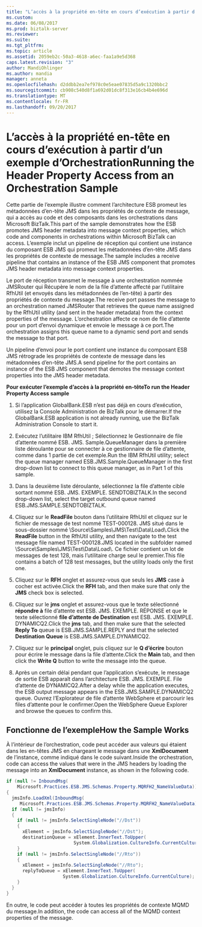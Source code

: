 ```yaml
---
title: "L’accès à la propriété en-tête en cours d’exécution à partir d’un exemple d’Orchestration | Documents Microsoft"
ms.custom: 
ms.date: 06/08/2017
ms.prod: biztalk-server
ms.reviewer: 
ms.suite: 
ms.tgt_pltfrm: 
ms.topic: article
ms.assetid: 2059eb2c-50a3-4618-a6ec-faa1a9e5d368
caps.latest.revision: "3"
author: MandiOhlinger
ms.author: mandia
manager: anneta
ms.openlocfilehash: d2ddbb2ea7ef978c0e5eae07835d5a9c1320bbc2
ms.sourcegitcommit: cb908c540d8f1a692d01dc8f313e16cb4b4e696d
ms.translationtype: MT
ms.contentlocale: fr-FR
ms.lasthandoff: 09/20/2017
---
```

# <a name="running-the-header-property-access-from-an-orchestration-sample"></a><span data-ttu-id="ce7c5-102">L’accès à la propriété en-tête en cours d’exécution à partir d’un exemple d’Orchestration</span><span class="sxs-lookup"><span data-stu-id="ce7c5-102">Running the Header Property Access from an Orchestration Sample</span></span>
<span data-ttu-id="ce7c5-103">Cette partie de l’exemple illustre comment l’architecture ESB promeut les métadonnées d’en-tête JMS dans les propriétés de contexte de message, qui a accès au code et des composants dans les orchestrations dans Microsoft BizTalk.</span><span class="sxs-lookup"><span data-stu-id="ce7c5-103">This part of the sample demonstrates how the ESB promotes JMS header metadata into message context properties, which code and components in orchestrations within Microsoft BizTalk can access.</span></span> <span data-ttu-id="ce7c5-104">L’exemple inclut un pipeline de réception qui contient une instance du composant ESB JMS qui promeut les métadonnées d’en-tête JMS dans les propriétés de contexte de message.</span><span class="sxs-lookup"><span data-stu-id="ce7c5-104">The sample includes a receive pipeline that contains an instance of the ESB JMS component that promotes JMS header metadata into message context properties.</span></span>  
  
 <span data-ttu-id="ce7c5-105">Le port de réception transmet le message à une orchestration nommée JMSRouter qui Récupère le nom de la file d’attente affecté par l’utilitaire RfhUtil (et envoyés dans les métadonnées de l’en-tête) à partir des propriétés de contexte du message.</span><span class="sxs-lookup"><span data-stu-id="ce7c5-105">The receive port passes the message to an orchestration named JMSRouter that retrieves the queue name assigned by the RfhUtil utility (and sent in the header metadata) from the context properties of the message.</span></span> <span data-ttu-id="ce7c5-106">L’orchestration affecte ce nom de file d’attente pour un port d’envoi dynamique et envoie le message à ce port.</span><span class="sxs-lookup"><span data-stu-id="ce7c5-106">The orchestration assigns this queue name to a dynamic send port and sends the message to that port.</span></span>  
  
 <span data-ttu-id="ce7c5-107">Un pipeline d’envoi pour le port contient une instance du composant ESB JMS rétrograde les propriétés de contexte de message dans les métadonnées d’en-tête JMS.</span><span class="sxs-lookup"><span data-stu-id="ce7c5-107">A send pipeline for the port contains an instance of the ESB JMS component that demotes the message context properties into the JMS header metadata.</span></span>  
  
 <span data-ttu-id="ce7c5-108">**Pour exécuter l’exemple d’accès à la propriété en-tête**</span><span class="sxs-lookup"><span data-stu-id="ce7c5-108">**To run the Header Property Access sample**</span></span>  
  
1.  <span data-ttu-id="ce7c5-109">Si l’application GlobalBank.ESB n’est pas déjà en cours d’exécution, utilisez la Console Administration de BizTalk pour le démarrer.</span><span class="sxs-lookup"><span data-stu-id="ce7c5-109">If the GlobalBank.ESB application is not already running, use the BizTalk Administration Console to start it.</span></span>  
  
2.  <span data-ttu-id="ce7c5-110">Exécutez l’utilitaire IBM RfhUtil ; Sélectionnez le Gestionnaire de file d’attente nommé ESB. JMS. Sample.QueueManager dans la première liste déroulante pour se connecter à ce gestionnaire de file d’attente, comme dans 1 partie de cet exemple.</span><span class="sxs-lookup"><span data-stu-id="ce7c5-110">Run the IBM RfhUtil utility; select the queue manager named ESB.JMS.Sample.QueueManager in the first drop-down list to connect to this queue manager, as in Part 1 of this sample.</span></span>  
  
3.  <span data-ttu-id="ce7c5-111">Dans la deuxième liste déroulante, sélectionnez la file d’attente cible sortant nommé ESB. JMS. EXEMPLE. SENDTOBIZTALK.</span><span class="sxs-lookup"><span data-stu-id="ce7c5-111">In the second drop-down list, select the target outbound queue named ESB.JMS.SAMPLE.SENDTOBIZTALK.</span></span>  
  
4.  <span data-ttu-id="ce7c5-112">Cliquez sur le **ReadFile** bouton dans l’utilitaire RfhUtil et cliquez sur le fichier de message de test nommé TEST-000128. JMS situé dans le sous-dossier nommé \Source\Samples\JMS\Test\Data\Load\\.</span><span class="sxs-lookup"><span data-stu-id="ce7c5-112">Click the **ReadFile** button in the RfhUtil utility, and then navigate to the test message file named TEST-000128.JMS located in the subfolder named \Source\Samples\JMS\Test\Data\Load\\.</span></span> <span data-ttu-id="ce7c5-113">Ce fichier contient un lot de messages de test 128, mais l’utilitaire charge seul le premier.</span><span class="sxs-lookup"><span data-stu-id="ce7c5-113">This file contains a batch of 128 test messages, but the utility loads only the first one.</span></span>  
  
5.  <span data-ttu-id="ce7c5-114">Cliquez sur le **RFH** onglet et assurez-vous que seuls les **JMS** case à cocher est activée.</span><span class="sxs-lookup"><span data-stu-id="ce7c5-114">Click the **RFH** tab, and then make sure that only the **JMS** check box is selected.</span></span>  
  
6.  <span data-ttu-id="ce7c5-115">Cliquez sur le **jms** onglet et assurez-vous que le texte sélectionné **répondre à** file d’attente est ESB. JMS. EXEMPLE. RÉPONSE et que le texte sélectionné **file d’attente de Destination** est ESB. JMS. EXEMPLE. DYNAMICQ2.</span><span class="sxs-lookup"><span data-stu-id="ce7c5-115">Click the **jms** tab, and then make sure that the selected **Reply To** queue is ESB.JMS.SAMPLE.REPLY and that the selected **Destination Queue** is ESB.JMS.SAMPLE.DYNAMICQ2.</span></span>  
  
7.  <span data-ttu-id="ce7c5-116">Cliquez sur le **principal** onglet, puis cliquez sur le **Q d’écrire** bouton pour écrire le message dans la file d’attente.</span><span class="sxs-lookup"><span data-stu-id="ce7c5-116">Click the **Main** tab, and then click the **Write Q** button to write the message into the queue.</span></span>  
  
8.  <span data-ttu-id="ce7c5-117">Après un certain délai pendant que l’application s’exécute, le message de sortie ESB apparaît dans l’architecture ESB. JMS. EXEMPLE. File d’attente de DYNAMICQ2.</span><span class="sxs-lookup"><span data-stu-id="ce7c5-117">After a delay while the application executes, the ESB output message appears in the ESB.JMS.SAMPLE.DYNAMICQ2 queue.</span></span> <span data-ttu-id="ce7c5-118">Ouvrez l’Explorateur de file d’attente WebSphere et parcourir les files d’attente pour le confirmer.</span><span class="sxs-lookup"><span data-stu-id="ce7c5-118">Open the WebSphere Queue Explorer and browse the queues to confirm this.</span></span>  
  
## <a name="how-the-sample-works"></a><span data-ttu-id="ce7c5-119">Fonctionne de l’exemple</span><span class="sxs-lookup"><span data-stu-id="ce7c5-119">How the Sample Works</span></span>  
 <span data-ttu-id="ce7c5-120">À l’intérieur de l’orchestration, code peut accéder aux valeurs qui étaient dans les en-têtes JMS en chargeant le message dans une **XmlDocument** de l’instance, comme indiqué dans le code suivant.</span><span class="sxs-lookup"><span data-stu-id="ce7c5-120">Inside the orchestration, code can access the values that were in the JMS headers by loading the message into an **XmlDocument** instance, as shown in the following code.</span></span>  
  
```csharp  
if (null != InboundMsg(  
    Microsoft.Practices.ESB.JMS.Schemas.Property.MQRFH2_NameValueData))  
{     
  jmsInfo.LoadXml(InboundMsg(  
     Microsoft.Practices.ESB.JMS.Schemas.Property.MQRFH2_NameValueData));  
  if (null != jmsInfo)  
  {  
    if (null != jmsInfo.SelectSingleNode("//Dst"))  
    {  
      xElement = jmsInfo.SelectSingleNode("//Dst");  
      destinationQueue = xElement.InnerText.ToUpper(  
                         System.Globalization.CultureInfo.CurrentCulture);  
    }  
    if (null != jmsInfo.SelectSingleNode("//Rto"))  
    {  
      xElement = jmsInfo.SelectSingleNode("//Rto");  
      replyToQueue = xElement.InnerText.ToUpper(  
                     System.Globalization.CultureInfo.CurrentCulture);  
    }  
  }  
}  
```  
  
 <span data-ttu-id="ce7c5-121">En outre, le code peut accéder à toutes les propriétés de contexte MQMD du message.</span><span class="sxs-lookup"><span data-stu-id="ce7c5-121">In addition, the code can access all of the MQMD context properties of the message.</span></span>